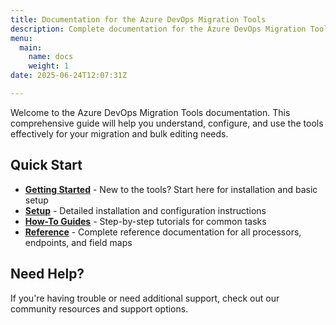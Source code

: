 ```yaml
---
title: Documentation for the Azure DevOps Migration Tools
description: Complete documentation for the Azure DevOps Migration Tools, including setup guides, configuration references, and how-to articles.
menu:
  main:
    name: docs
    weight: 1
date: 2025-06-24T12:07:31Z

---
```

Welcome to the Azure DevOps Migration Tools documentation. This comprehensive guide will help you understand, configure, and use the tools effectively for your migration and bulk editing needs.

## Quick Start

- **[Getting Started](./getstarted/)** - New to the tools? Start here for installation and basic setup
- **[Setup](./setup/)** - Detailed installation and configuration instructions
- **[How-To Guides](./how-to/)** - Step-by-step tutorials for common tasks
- **[Reference](./reference/)** - Complete reference documentation for all processors, endpoints, and field maps

## Need Help?

If you're having trouble or need additional support, check out our community resources and support options.
